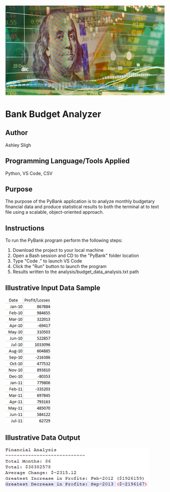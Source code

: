 ![Kickstart](Images/Franklin.png)

# Bank Budget Analyzer

## Author

Ashley Sligh

## Programming Language/Tools Applied

Python, VS Code, CSV

## Purpose

The purpose of the PyBank application is to analyze monthly budgetary financial data and produce statistical results to both the terminal at to text file using a scalable, object-oriented approach.

## Instructions

To run the PyBank program perform the following steps:
1) Download the project to your local machine
2) Open a Bash session and CD to the "PyBank" folder location
3) Type "Code ." to launch VS Code
4) Click the "Run" button to launch the program
5) Results written to the analysis/budget_data_analysis.txt path

## Illustrative Input Data Sample

![Kickstart](Images/DataInputSample.png)

## Illustrative Data Output

![Kickstart](Images/analysisOutput.png)
